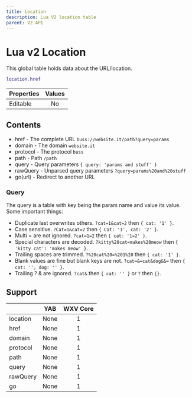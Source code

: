 ```yaml
---
title: Location
description: Lua V2 location table
parent: V2 API
---
```

# Lua v2 Location

This global table holds data about the URL/location.

```lua
location.href
```

| Properties | Values |
| ---------- | :----: |
| Editable   | No     |

## Contents

- href - The complete URL `buss://website.it/path?query=params`
- domain - The domain `website.it`
- protocol - The protocol `buss`
- path - Path `/path`
- query - Query parameters `{ query: 'params and stuff' }`
- rawQuery - Unparsed query parameters `?query=params%20and%20stuff`
- go(url) - Redirect to another URL

### Query

The query is a table with key being the param name and value its value. Some important things:

- Duplicate last overwrites others. `?cat=1&cat=2` then `{ cat: '1' }`.
- Case sensitive. `?Cat=1&cat=2` then `{ Cat: '1', cat: '2' }`.
- Multi = are not ignored. `?cat=1=2` then `{ cat: '1=2' }`.
- Special characters are decoded. `?kitty%20cat=makes%20meow` then `{ 'kitty cat': 'makes meow' }`.
- Trailing spaces are trimmed. `?%20cat%20=%201%20` then `{ cat: '1' }`.
- Blank values are fine but blank keys are not. `?cat=&=cat&dog&&=` then `{ cat: '', dog: '' }`.
- Trailing ? & are ignored. `?cat&` then `{ cat: '' }` or `?` then `{}`.

## Support

|          | YAB                    | WXV Core            |
| -------- | :--------------------: | :-----------------: |
| location | <span none>None</span> | <span full>1</span> |
| href     | <span none>None</span> | <span full>1</span> |
| domain   | <span none>None</span> | <span full>1</span> |
| protocol | <span none>None</span> | <span full>1</span> |
| path     | <span none>None</span> | <span full>1</span> |
| query    | <span none>None</span> | <span full>1</span> |
| rawQuery | <span none>None</span> | <span full>1</span> |
| go       | <span none>None</span> | <span full>1</span> |
